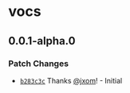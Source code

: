 # vocs

## 0.0.1-alpha.0

### Patch Changes

- [`b283c3c`](https://github.com/wevm/vocs/commit/b283c3ca5dbad77433daf542b403cf088c61167e) Thanks [@jxom](https://github.com/jxom)! - Initial

